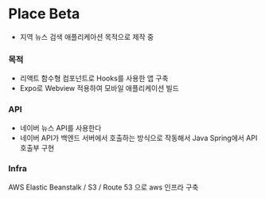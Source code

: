 # Place Beta  
- 지역 뉴스 검색 애플리케아션 목적으로 제작 중  

### 목적
- 리액트 함수형 컴포넌트로 Hooks를 사용한 앱 구축  
- Expo로 Webview 적용하여 모바일 애플리케이션 빌드 

### API
- 네이버 뉴스 API를 사용한다
- 네이버 API가 백엔드 서버에서 호출하는 방식으로 작동해서 Java Spring에서 API 호출부 구현 

### Infra
AWS Elastic Beanstalk / S3 / Route 53 으로 aws 인프라 구축

